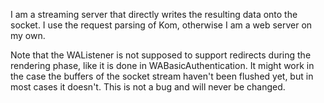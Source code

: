 I am a streaming server that directly writes the resulting data onto the socket. I use the request parsing of Kom, otherwise I am a web server on my own.

Note that the WAListener is not supposed to support redirects during the rendering phase, like it is done in WABasicAuthentication. It might work in the case the buffers of the socket stream haven't been flushed yet, but in most cases it doesn't. This is not a bug and will never be changed.
